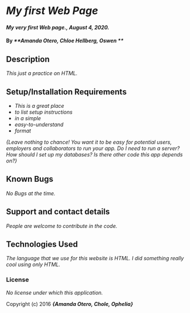 # _My first Web Page_

#### _My very first Web page., August 4, 2020._

#### By _**Amanda Otero, Chloe Hellberg, Oswen **_

## Description

_This just a practice on HTML._

## Setup/Installation Requirements

* _This is a great place_
* _to list setup instructions_
* _in a simple_
* _easy-to-understand_
* _format_

_{Leave nothing to chance! You want it to be easy for potential users, employers and collaborators to run your app. Do I need to run a server? How should I set up my databases? Is there other code this app depends on?}_

## Known Bugs

_No Bugs at the time._

## Support and contact details

_People are welcome to contribute in the code._

## Technologies Used

_The language that we use for this website is HTML. I did something really cool using only HTML._

### License

*No license under which this application.*

Copyright (c) 2016 **_{Amanda Otero, Chole, Ophelia}_**
